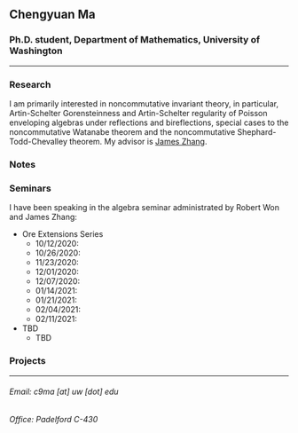 ## Chengyuan Ma

### Ph.D. student, Department of Mathematics, University of Washington

---

### Research

I am primarily interested in noncommutative invariant theory, in particular, Artin-Schelter Gorensteinness and Artin-Schelter regularity of Poisson enveloping algebras under reflections and bireflections, special cases to the noncommutative Watanabe theorem and the noncommutative Shephard-Todd-Chevalley theorem. My advisor is [James Zhang](https://math.washington.edu/people/james-zhang).

### Notes

### Seminars

I have been speaking in the algebra seminar administrated by Robert Won and James Zhang:

- Ore Extensions Series
  - 10/12/2020:
  - 10/26/2020:
  - 11/23/2020:
  - 12/01/2020:
  - 12/07/2020:
  - 01/14/2021:
  - 01/21/2021:
  - 02/04/2021:
  - 02/11/2021:
- TBD
  - TBD

### Projects



---

###### Email: c9ma [at] uw [dot] edu
###### Office: Padelford C-430
